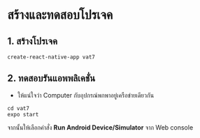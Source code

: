 
# สร้างและทดสอบโปรเจค

## 1. สร้างโปรเจค

```
create-react-native-app vat7
```

## 2. ทดสอบรันแอพพลิเคชั่น

* ให้แน่ใจว่า Computer กับอุปกรณ์พกพาอยู่เครือข่ายเดียวกัน

```
cd vat7
expo start
```

จากนั้นให้เลือกคำสั่ง **Run Android Device/Simulator** จาก Web console

